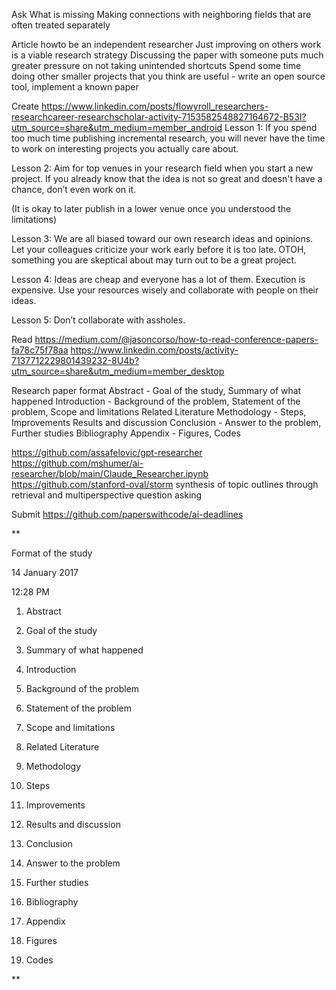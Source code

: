 
Ask What is missing
Making connections with neighboring fields that are often treated separately


Article howto be an independent researcher
Just improving on others work is a viable research strategy
Discussing the paper with someone puts much greater pressure on not taking unintended shortcuts
Spend some time doing other smaller projects that you think are useful - write an open source tool, implement a known paper

Create
https://www.linkedin.com/posts/flowyroll_researchers-researchcareer-researchscholar-activity-7153582548827164672-B53I?utm_source=share&utm_medium=member_android
Lesson 1: If you spend too much time publishing incremental research, you will never have the time to work on interesting projects you actually care about.

Lesson 2: Aim for top venues in your research field when you start a new project. If you already know that the idea is not so great and doesn't have a chance, don’t even work on it. 

(It is okay to later publish in a lower venue once you understood the limitations)

Lesson 3: We are all biased toward our own research ideas and opinions. Let your colleagues criticize your work early before it is too late. OTOH, something you are skeptical about may turn out to be a great project.

Lesson 4: Ideas are cheap and everyone has a lot of them. Execution is expensive. Use your resources wisely and collaborate with people on their ideas.

Lesson 5: Don’t collaborate with assholes. 

Read
https://medium.com/@jasoncorso/how-to-read-conference-papers-fa78c75f78aa
https://www.linkedin.com/posts/activity-7137712229801439232-8U4b?utm_source=share&utm_medium=member_desktop

Research paper format
Abstract - Goal of the study, Summary of what happened
Introduction - Background of the problem, Statement of the problem, Scope and limitations
Related Literature
Methodology - Steps, Improvements
Results and discussion
Conclusion - Answer to the problem, Further studies
Bibliography
Appendix - Figures, Codes

https://github.com/assafelovic/gpt-researcher
https://github.com/mshumer/ai-researcher/blob/main/Claude_Researcher.ipynb
https://github.com/stanford-oval/storm synthesis of topic outlines through retrieval and multiperspective question asking

Submit
https://github.com/paperswithcode/ai-deadlines

**

Format of the study

14 January 2017

12:28 PM

1. Abstract
    

1. Goal of the study
    
2. Summary of what happened
    

2. Introduction
    

1. Background of the problem
    
2. Statement of the problem
    
3. Scope and limitations
    

2. Related Literature
    
3. Methodology
    

1. Steps
    
2. Improvements
    

2. Results and discussion
    
3. Conclusion
    

1. Answer to the problem
    
2. Further studies
    

2. Bibliography
    
3. Appendix
    

1. Figures
    
2. Codes
    

**